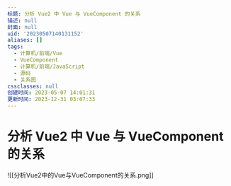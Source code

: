 ```yaml
---
标题: 分析 Vue2 中 Vue 与 VueComponent 的关系
描述: null
封面: null
uid: '20230507140131152'
aliases: []
tags:
  - 计算机/前端/Vue
  - VueComponent
  - 计算机/前端/JavaScript
  - 源码
  - 关系图
cssclasses: null
创建时间: 2023-05-07 14:01:31
更新时间: 2023-12-31 03:07:33
---
```


# 分析 Vue2 中 Vue 与 VueComponent 的关系

![[分析Vue2中的Vue与VueComponent的关系.png]]
